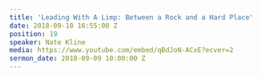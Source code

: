 ```yaml
---
title: 'Leading With A Limp: Between a Rock and a Hard Place'
date: 2018-09-10 16:55:00 Z
position: 19
speaker: Nate Kline
media: https://www.youtube.com/embed/qBdJoN-ACxE?ecver=2
sermon_date: 2018-09-09 10:00:00 Z
---
```


